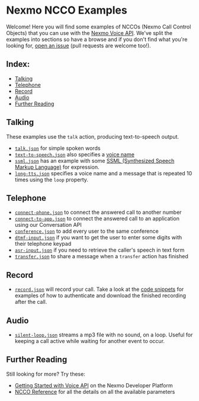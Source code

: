 # Nexmo NCCO Examples

Welcome! Here you will find some examples of NCCOs (Nexmo Call Control Objects) that you can use with the [Nexmo Voice API](https://developer.nexmo.com/voice/voice-api/overview). We've split the examples into sections so have a browse and if you don't find what you're looking for, [open an issue](https://github.com/nexmo-community/ncco-examples/issues) (pull requests are welcome too!).

## Index:

- [Talking](#talking)
- [Telephone](#telephone)
- [Record](#record)
- [Audio](#audio)
- [Further Reading](#further-reading)

## Talking

These examples use the `talk` action, producing text-to-speech output.

* [`talk.json`](talk.json) for simple spoken words
* [`text-to-speech.json`](text-to-speech.json) also specifies a [voice name](https://developer.nexmo.com/voice/voice-api/guides/text-to-speech#voice-names)
* [`ssml.json`](ssml.json) has an example with some [SSML (Synthesized Speech Markup Language)](https://www.w3.org/TR/speech-synthesis11/) for expression.
* [`long-tts.json`](long-tts.json) specifies a voice name and a message that is repeated 10 times using the `loop` property.
 
## Telephone

* [`connect-phone.json`](connect-phone.json) to connect the answered call to another number
* [`connect-to-app.json`](connect-phone.json) to connect the answered call to an application using our Conversation API
* [`conference.json`](conference.json) to add every user to the same conference
* [`dtmf-input.json`](dtmf-input.json) if you want to get the user to enter some digits with their telephone keypad
* [`asr-input.json`](asr-input.json) if you need to retrieve the caller's speech in text form
* [`transfer.json`](transfer.json) to share a message when a `transfer` action has finished

## Record

* [`record.json`](record.json) will record your call. Take a look at the [code snippets](https://developer.nexmo.com/voice/voice-api/code-snippets/download-a-recording) for examples of how to authenticate and download the finished recording after the call.

## Audio
* [`silent-loop.json`](silent-loop.json) streams a mp3 file with no sound, on a loop. Useful for keeping a call active while waiting for another event to occur.

## Further Reading

Still looking for more? Try these:

* [Getting Started with Voice API](https://developer.nexmo.com/voice/voice-api/overview#getting-started) on the Nexmo Developer Platform
* [NCCO Reference](https://developer.nexmo.com/voice/voice-api/ncco-reference) for all the details on all the available parameters
